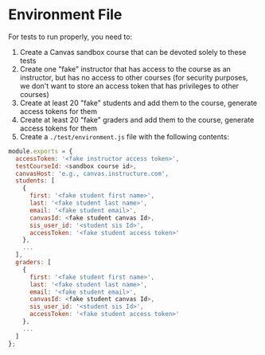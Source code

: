 # Environment File

For tests to run properly, you need to:

1. Create a Canvas sandbox course that can be devoted solely to these tests
2. Create one "fake" instructor that has access to the course as an instructor, but has no access to other courses (for security purposes, we don't want to store an access token that has privileges to other courses)
3. Create at least 20 "fake" students and add them to the course, generate access tokens for them
4. Create at least 20 "fake" graders and add them to the course,  generate access tokens for them
5. Create a `./test/environment.js` file with the following contents:

```js
module.exports = {
  accessToken: '<fake instructor access token>',
  testCourseId: <sandbox course id>,
  canvasHost: 'e.g., canvas.instructure.com',
  students: [
    {
      first: '<fake student first name>',
      last:	'<fake student last name>',
      email: '<fake student email>',
      canvasId:	<fake student canvas Id>,
      sis_user_id: '<student sis Id>',
      accessToken: '<fake student access token>'
    },
    ...
  ],
  graders: [
    {
      first: '<fake student first name>',
      last:	'<fake student last name>',
      email: '<fake student email>',
      canvasId:	<fake student canvas Id>,
      sis_user_id: '<student sis Id>',
      accessToken: '<fake student access token>'
    },
    ...
  ]
};

```
